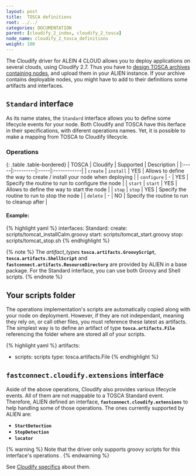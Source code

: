 ```yaml
---
layout: post
title:  TOSCA definitions
root: ../../
categories: DOCUMENTATION
parent: [cloudify_2_index, cloudify_2_tosca]
node_name: cloudify_2_tosca_definitions
weight: 100
---
```


The Cloudify driver for ALEIN 4 CLOUD allows you to deploy applications on several clouds, using Cloudify 2.7.  Thus you have to [design TOSCA archives containing nodes](#/documentation/devops_guide/tosca_concepts_types_custom.html "TOSCA custom node"), and upload them in your ALIEN instance. If your archive contains deployable nodes, you might have to add to their definitions some artifacts and interfaces.

## `Standard` interface ##
As its name states, the `Standard` interface allows you to define some lifecycle events for your node. Both Cloudify and TOSCA have this iterface in their specifications, with diferent operations names. Yet, it is possible to make a mapping from TOSCA to Cloudify lifecycle.

### Operations ###

{: .table .table-bordered}
| TOSCA | Cloudify | Supported | Description |
|:-----|:---------|:-----|:------------|
| `create` | `install` | YES | Allows to define the way to create / install your node when deploying |
| `configure` | - | YES | Specify the routine to run to configure the node |
| `start` | `start` | YES | Allows to define the way to start the node  |
| `stop` | `stop` | YES | Specify the routine to run to stop the node |
| `delete` | - | NO | Specify the routine to run to cleanup after |

#### Example: ####

{% highlight yaml %}
interfaces:
  Standard:
    create: scripts/tomcat_installCalm.groovy
    start: scripts/tomcat_start.groovy
    stop: scripts/tomcat_stop.sh
{% endhighlight %}

{% note %}
The *artifact_type*s **`tosca.artifacts.GroovyScript`**, **`tosca.artifacts.ShellScript`** and **`fastconnect.artifacts.ResourceDirectory`** are provided by ALIEN in a base package. For the Standard interface, you can use both Groovy and Shell scripts.
{% endnote %}

## Your scripts folder ##
The operations implementation's scripts are automatically copied along with your node on deployment. However, if they are not independant, meaning they rely on, or call other files, you must reference these latest as artifacts.  
The simplest way is to define an artifact of type **`tosca.artifacts.File`** referencing the folder where are stored all of your scripts.  

{% highlight yaml %}
artifacts:
  - scripts: scripts
    type: tosca.artifacts.File
{% endhighlight %}

## `fastconnect.cloudify.extensions` interface ##
Aside of the above operations, Cloudify also provides various lifecycle events. All of them are not mappable to a TOSCA Standard event. Therefore, ALIEN defined an interface, **`fastconnect.cloudify.extensions`** to help handling some of those operations. The ones currently supported by ALIEN are:

* **`StartDetection`**
* **`StopDetection`**
* **`locator`**

{% warning %}
Note that the driver only supports groovy scripts for this interface's operations .
{% endwarning %}

See [Cloudify specifics](#/documentation/cloudify2_driver/lifecycle_spec.html "Cloudify lifecycle specifics")  about them.